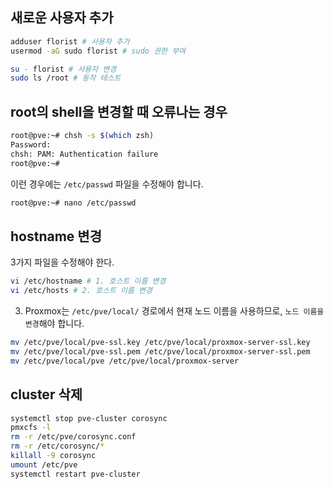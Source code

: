 ## 새로운 사용자 추가

```sh
adduser florist # 사용자 추가
usermod -aG sudo florist # sudo 권한 부여

su - florist # 사용자 변경
sudo ls /root # 동작 테스트
```

## root의 shell을 변경할 때 오류나는 경우 

```sh
root@pve:~# chsh -s $(which zsh)
Password:
chsh: PAM: Authentication failure
root@pve:~#
```

이런 경우에는 `/etc/passwd` 파일을 수정해야 합니다. 

```sh
root@pve:~# nano /etc/passwd
```

## hostname 변경

3가지 파일을 수정해야 한다.

```sh
vi /etc/hostname # 1. 호스트 이름 변경
vi /etc/hosts # 2. 호스트 이름 변경
```

3. Proxmox는 `/etc/pve/local/` 경로에서 현재 노드 이름을 사용하므로, `노드 이름을 변경`해야 합니다.

```sh
mv /etc/pve/local/pve-ssl.key /etc/pve/local/proxmox-server-ssl.key
mv /etc/pve/local/pve-ssl.pem /etc/pve/local/proxmox-server-ssl.pem
mv /etc/pve/local/pve /etc/pve/local/proxmox-server
```

## cluster 삭제

```bash
systemctl stop pve-cluster corosync
pmxcfs -l
rm -r /etc/pve/corosync.conf
rm -r /etc/corosync/*
killall -9 corosync
umount /etc/pve
systemctl restart pve-cluster
```
